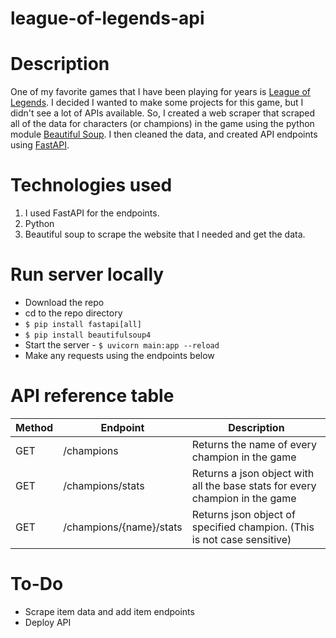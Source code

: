 # league-of-legends-api

# Description
One of my favorite games that I have been playing for years is [League of Legends](https://www.leagueoflegends.com/en-us/).
I decided I wanted to make some projects for this game, but I didn't see a lot of APIs available.
So, I created a web scraper that scraped all of the data for characters (or champions) in the game using the python module [Beautiful Soup](https://www.crummy.com/software/BeautifulSoup/bs4/doc/).
I then cleaned the data, and created API endpoints using [FastAPI](https://fastapi.tiangolo.com/).

# Technologies used
1. I used FastAPI for the endpoints.
2. Python
3. Beautiful soup to scrape the website that I needed and get the data.

# Run server locally
- Download the repo
- cd to the repo directory
- ```$ pip install fastapi[all]```
- ```$ pip install beautifulsoup4```
- Start the server - ```$ uvicorn main:app --reload``` 
- Make any requests using the endpoints below

# API reference table

| Method    | Endpoint     | Description |  
| ----------- | ----------- | ----------|
| GET    | /champions      | Returns the name of every champion in the game |
| GET   | /champions/stats       | Returns a json object with all the base stats for every champion in the game |
| GET  | /champions/{name}/stats        | Returns json object of specified champion. (This is not case sensitive) |

# To-Do
- Scrape item data and add item endpoints
- Deploy API
